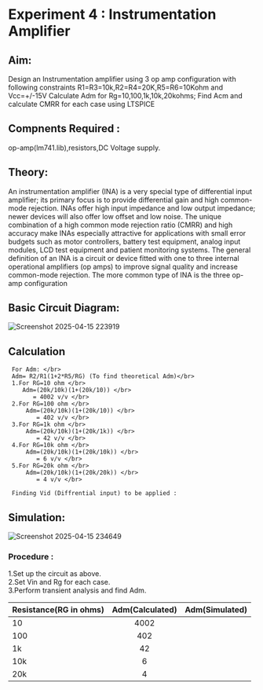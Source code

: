 # Experiment 4 : Instrumentation Amplifier
## Aim: 
Design an Instrumentation amplifier using 3 op amp configuration with following constraints R1=R3=10k,R2=R4=20K,R5=R6=10Kohm and Vcc=+/-15V 
 Calculate Adm for Rg=10,100,1k,10k,20kohms; Find Acm and calculate CMRR for each case using LTSPICE 
## Compnents Required :
op-amp(lm741.lib),resistors,DC Voltage supply.
## Theory:
An instrumentation amplifier (INA) is a very special type of differential input 
amplifier; its primary focus is to provide differential gain and high common-mode 
rejection. INAs offer high input impedance and low output impedance; newer devices 
will also offer low offset and low noise. The unique combination of a high common
mode rejection ratio (CMRR) and high accuracy make INAs especially attractive for 
applications with small error budgets such as motor controllers, battery test 
equipment, analog input modules, LCD test equipment and patient monitoring 
systems. The general definition of an INA is a circuit or device fitted with one to three 
internal operational amplifiers (op amps) to improve signal quality and increase 
common-mode rejection. The more common type of INA is the three op-amp 
configuration 
## Basic Circuit Diagram:
![Screenshot 2025-04-15 223919](https://github.com/user-attachments/assets/2016b5bd-02ee-485e-8f0f-708564a35c0f)

## Calculation 
     For Adm: </br>
     Adm= R2/R1(1+2*R5/RG) (To find theoretical Adm)</br> 
     1.For RG=10 ohm </br> 
        Adm=(20k/10k)(1+(20k/10)) </br>
           = 4002 v/v </br>
     2.For RG=100 ohm </br> 
         Adm=(20k/10k)(1+(20k/10)) </br>
            = 402 v/v </br>
     3.For RG=1k ohm </br> 
         Adm=(20k/10k)(1+(20k/1k)) </br>
            = 42 v/v </br>
     4.For RG=10k ohm </br> 
         Adm=(20k/10k)(1+(20k/10k)) </br>
            = 6 v/v </br>
     5.For RG=20k ohm </br> 
         Adm=(20k/10k)(1+(20k/20k)) </br>
            = 4 v/v </br>

     Finding Vid (Diffrential input) to be applied :
        
     
## Simulation:
![Screenshot 2025-04-15 234649](https://github.com/user-attachments/assets/16066d3b-b823-469e-a434-5f7a7603a3ff)

### Procedure :
1.Set up the circuit as above.</br>
2.Set Vin and Rg for each case.</br>
3.Perform transient analysis and find Adm.</br>

| Resistance(RG in ohms) | Adm(Calculated) | Adm(Simulated) |
| :---         |     :---:      |          ---: |
| 10   | 4002   |      |
| 100  | 402    |      |
| 1k   | 42     |      |
| 10k  | 6      |      |
| 20k  | 4      |      |
